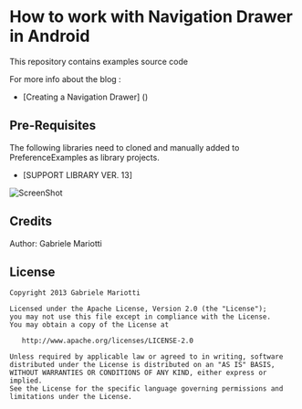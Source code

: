 # How to work with Navigation Drawer in Android

This repository contains examples source code

For more info about the blog : 
* [Creating a Navigation Drawer] ()

## Pre-Requisites

The following libraries need to cloned and manually added to PreferenceExamples as library projects.

 * [SUPPORT LIBRARY VER. 13]
 
 
![ScreenShot](https://github.com/gabrielemariotti/androiddev/raw/master/NavigationDrawer/page4.gif)

Credits
-------

Author: Gabriele Mariotti

License
-------

    Copyright 2013 Gabriele Mariotti

    Licensed under the Apache License, Version 2.0 (the "License");
    you may not use this file except in compliance with the License.
    You may obtain a copy of the License at

       http://www.apache.org/licenses/LICENSE-2.0

    Unless required by applicable law or agreed to in writing, software
    distributed under the License is distributed on an "AS IS" BASIS,
    WITHOUT WARRANTIES OR CONDITIONS OF ANY KIND, either express or implied.
    See the License for the specific language governing permissions and
    limitations under the License.
    
